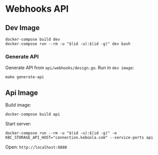 # Webhooks API

## Dev Image
```
docker-compose build dev
docker-compose run --rm -u "$(id -u):$(id -g)" dev bash
```

### Generate API
Generate API from `api/webhooks/design.go`. Run in `dev image`:
```
make generate-api
```

## Api Image

Build image:
```
docker-compose build api
```

Start server:
```
docker-compose run --rm -u "$(id -u):$(id -g)" -e KBC_STORAGE_API_HOST="connection.keboola.com" --service-ports api
```

Open:
`http://localhost:8888`
